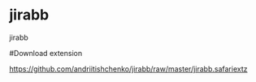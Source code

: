 # jirabb
jirabb


#Download extension

https://github.com/andriitishchenko/jirabb/raw/master/jirabb.safariextz
